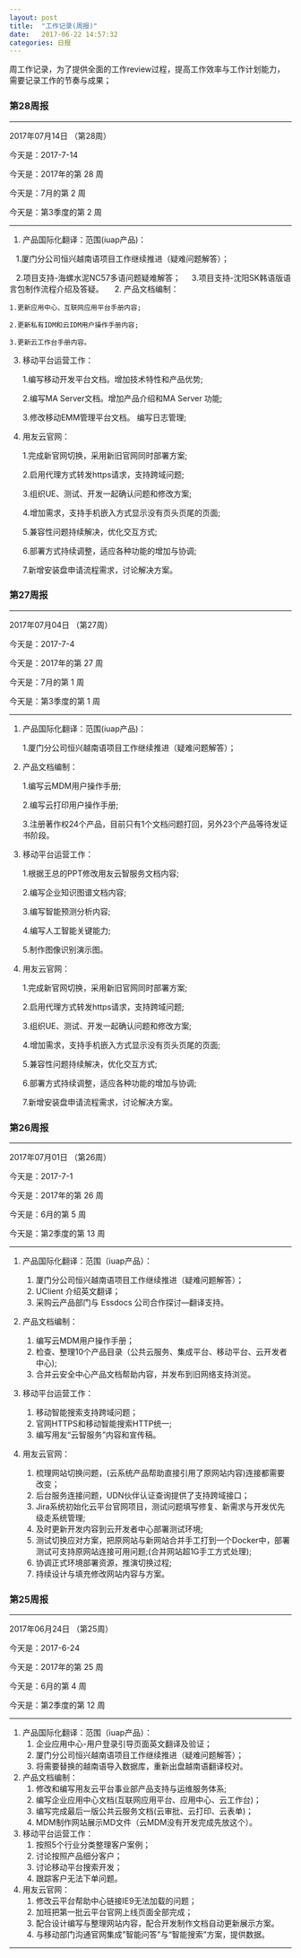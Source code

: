 ```yaml
---
layout: post
title:  "工作记录(周报)"
date:   2017-06-22 14:57:32
categories: 日报
---
```


周工作记录，为了提供全面的工作review过程，提高工作效率与工作计划能力，需要记录工作的节奏与成果；

### 第28周报

***  

2017年07月14日 （第28周）

今天是：2017-7-14

今天是：2017年的第 28 周

今天是：7月的第 2 周

今天是：第3季度的第 2 周

***

1. 产品国际化翻译：范围(iuap产品)：

    1.厦门分公司恒兴越南语项目工作继续推进（疑难问题解答）；
    
    2.项目支持-海螺水泥NC57多语问题疑难解答；
    
    3.项目支持-沈阳SK韩语版语言包制作流程介绍及答疑。
    
2. 产品文档编制：

    1.更新应用中心、互联网应用平台手册内容;
    
    2.更新私有IDM和云IDM用户操作手册内容;
    
    3.更新云工作台手册内容。
    
3. 移动平台运营工作：

    1.编写移动开发平台文档。增加技术特性和产品优势;
    
    2.编写MA Server文档。增加产品介绍和MA Server 功能;
    
    3.修改移动EMM管理平台文档。 编写日志管理;
    
4. 用友云官网：

    1.完成新官网切换，采用新旧官网同时部署方案;
    
    2.启用代理方式转发https请求，支持跨域问题;
    
    3.组织UE、测试、开发一起确认问题和修改方案;
    
    4.增加需求，支持手机嵌入方式显示没有页头页尾的页面;
    
    5.兼容性问题持续解决，优化交互方式;
    
    6.部署方式持续调整，适应各种功能的增加与协调;
    
    7.新增安装盘申请流程需求，讨论解决方案。



### 第27周报

***  

2017年07月04日 （第27周）

今天是：2017-7-4

今天是：2017年的第 27 周

今天是：7月的第 1 周

今天是：第3季度的第 1 周

***

1. 产品国际化翻译：范围(iuap产品)：

    1.厦门分公司恒兴越南语项目工作继续推进（疑难问题解答）；
    
2. 产品文档编制：

    1.编写云MDM用户操作手册;
    
    2.编写云打印用户操作手册;
    
    3.注册著作权24个产品，目前只有1个文档问题打回，另外23个产品等待发证书阶段。
    
3. 移动平台运营工作：

    1.根据王总的PPT修改用友云智服务文档内容;
    
    2.编写企业知识图谱文档内容;
    
    3.编写智能预测分析内容;
    
    4.编写人工智能关键能力;
    
    5.制作图像识别演示图。
    
4. 用友云官网：

    1.完成新官网切换，采用新旧官网同时部署方案;
    
    2.启用代理方式转发https请求，支持跨域问题;
    
    3.组织UE、测试、开发一起确认问题和修改方案;
    
    4.增加需求，支持手机嵌入方式显示没有页头页尾的页面;
    
    5.兼容性问题持续解决，优化交互方式;
    
    6.部署方式持续调整，适应各种功能的增加与协调;
    
    7.新增安装盘申请流程需求，讨论解决方案。



### 第26周报

***  

2017年07月01日 （第26周）

今天是：2017-7-1

今天是：2017年的第 26 周

今天是：6月的第 5 周

今天是：第2季度的第 13 周

***

1. 产品国际化翻译：范围（iuap产品）：

    1. 厦门分公司恒兴越南语项目工作继续推进（疑难问题解答）；
    2. UClient 介绍英文翻译；
    3. 采购云产品部门与 Essdocs 公司合作探讨—翻译支持。  
    
2. 产品文档编制：

    1. 编写云MDM用户操作手册；
    2. 检查、整理10个产品目录（公共云服务、集成平台、移动平台、云开发者中心);
    3. 合并云安全中心产品文档帮助内容，并发布到旧网络支持浏览。
    
3. 移动平台运营工作：

    1. 移动智能搜索支持跨域问题；
    2. 官网HTTPS和移动智能搜索HTTP统一;
    3. 编写用友“云智服务”内容和宣传稿。
    
4. 用友云官网：

    1. 梳理网站切换问题，(云系统产品帮助直接引用了原网站内容)连接都需要改变；
    2. 后台服务连接问题，UDN伙伴认证查询提供了支持跨域接口；
    3. Jira系统初始化云平台官网项目，测试问题填写修复、新需求与开发优先级走系统管理;
    4. 及时更新开发内容到云开发者中心部署测试环境;
    5. 测试切换应对方案，把原网站与新网站合并手工打到一个Docker中，部署测试可支持原网站连接可用问题;(合并网站超1G手工方式处理);
    6. 协调正式环境部署资源，推演切换过程;
    7. 持续设计与填充修改网站内容与方案。



### 第25周报

*** 

2017年06月24日 （第25周） 

今天是：2017-6-24

今天是：2017年的第 25 周

今天是：6月的第 4 周

今天是：第2季度的第 12 周

***

1. 产品国际化翻译：范围（iuap产品）：
    1. 企业应用中心-用户登录引导页面英文翻译及验证；
    2. 厦门分公司恒兴越南语项目工作继续推进（疑难问题解答）；
    3. 将需要替换的越南语导入数据库，重新出盘越南语翻译校对。
2. 产品文档编制：
    1. 修改和编写用友云平台事业部产品支持与运维服务体系;
    2. 编写企业应用中心文档(互联网应用平台、应用中心、云工作台)；
    3. 编写完成最后一版公共云服务文档(云审批、云打印、云表单)；
    4. MDM制作网站展示MD文件（云MDM没有开发完成先放这个）。
3. 移动平台运营工作：
    1. 按照5个行业分类整理客户案例；
    2. 讨论按照产品细分客户；
    3. 讨论移动平台搜索开发；
    4. 跟踪客户无法下单问题。
4. 用友云官网：
    1. 修改云平台帮助中心链接IE9无法加载的问题；
    2. 加班把第一批云平台官网上线页面全部完成；
    3. 配合设计编写与整理网站内容，配合开发制作文档自动更新展示方案。
    4. 与移动部门沟通官网集成”智能问答”与“智能搜索”方案，提供数据。


***
